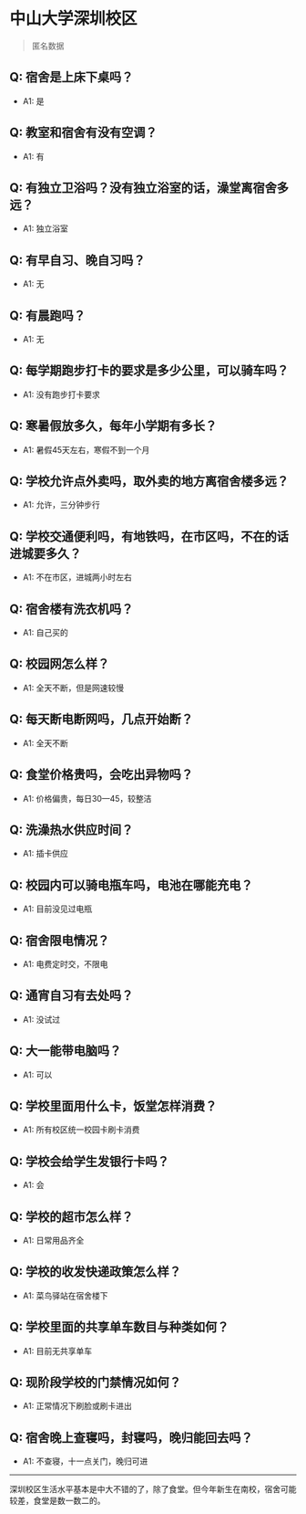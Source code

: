 # 中山大学深圳校区

> 匿名数据

## Q: 宿舍是上床下桌吗？

- A1: 是

## Q: 教室和宿舍有没有空调？

- A1: 有

## Q: 有独立卫浴吗？没有独立浴室的话，澡堂离宿舍多远？

- A1: 独立浴室

## Q: 有早自习、晚自习吗？

- A1: 无

## Q: 有晨跑吗？

- A1: 无

## Q: 每学期跑步打卡的要求是多少公里，可以骑车吗？

- A1: 没有跑步打卡要求

## Q: 寒暑假放多久，每年小学期有多长？

- A1: 暑假45天左右，寒假不到一个月

## Q: 学校允许点外卖吗，取外卖的地方离宿舍楼多远？

- A1: 允许，三分钟步行

## Q: 学校交通便利吗，有地铁吗，在市区吗，不在的话进城要多久？

- A1: 不在市区，进城两小时左右

## Q: 宿舍楼有洗衣机吗？

- A1: 自己买的

## Q: 校园网怎么样？

- A1: 全天不断，但是网速较慢

## Q: 每天断电断网吗，几点开始断？

- A1: 全天不断

## Q: 食堂价格贵吗，会吃出异物吗？

- A1: 价格偏贵，每日30—45，较整洁

## Q: 洗澡热水供应时间？

- A1: 插卡供应

## Q: 校园内可以骑电瓶车吗，电池在哪能充电？

- A1: 目前没见过电瓶

## Q: 宿舍限电情况？

- A1: 电费定时交，不限电

## Q: 通宵自习有去处吗？

- A1: 没试过

## Q: 大一能带电脑吗？

- A1: 可以

## Q: 学校里面用什么卡，饭堂怎样消费？

- A1: 所有校区统一校园卡刷卡消费

## Q: 学校会给学生发银行卡吗？

- A1: 会

## Q: 学校的超市怎么样？

- A1: 日常用品齐全

## Q: 学校的收发快递政策怎么样？

- A1: 菜鸟驿站在宿舍楼下

## Q: 学校里面的共享单车数目与种类如何？

- A1: 目前无共享单车

## Q: 现阶段学校的门禁情况如何？

- A1: 正常情况下刷脸或刷卡进出

## Q: 宿舍晚上查寝吗，封寝吗，晚归能回去吗？

- A1: 不查寝，十一点关门，晚归可进

***

深圳校区生活水平基本是中大不错的了，除了食堂。但今年新生在南校，宿舍可能较差，食堂是数一数二的。